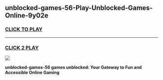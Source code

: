 
## unblocked-games-56-Play-Unblocked-Games-Online-9y02e
<h3>
<a href="https://premium76.site?title=unblocked-games-56&ref=25A">CLICK TO PLAY</a></h3>
<hr>

<h3>
<a href="https://premium76.site?title=unblocked-games-56&ref=25A">CLICK 2 PLAY</a>
  
</h3>

<a href="https://premium76.site?title=unblocked-games-56&ref=25A"><img src="https://clearcache.store/games.png"></a>


**unblocked-games-56 games unblocked: Your Gateway to Fun and Accessible Online Gaming**
